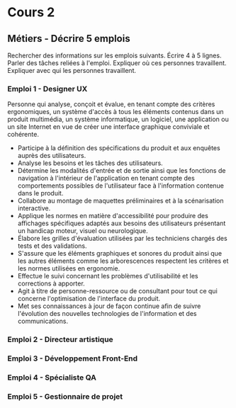 # Cours 2
## Métiers - Décrire 5 emplois 
Rechercher des informations sur les emplois suivants. Écrire 4 à 5 lignes. Parler des tâches reliées à l'emploi. Expliquer où ces personnes travaillent. Expliquer avec qui les personnes travaillent. 

### Emploi 1 - Designer UX
Personne qui analyse, conçoit et évalue, en tenant compte des critères ergonomiques, un système d'accès à tous les éléments contenus dans un produit multimédia, un système informatique, un logiciel, une application ou un site Internet en vue de créer une interface graphique conviviale et cohérente.
* Participe à la définition des spécifications du produit et aux enquêtes auprès des utilisateurs.
* Analyse les besoins et les tâches des utilisateurs.
* Détermine les modalités d'entrée et de sortie ainsi que les fonctions de navigation à l'intérieur de l'application en tenant compte des comportements possibles de l'utilisateur face à l'information contenue dans le produit.
* Collabore au montage de maquettes préliminaires et à la scénarisation interactive.
* Applique les normes en matière d'accessibilité pour produire des affichages spécifiques adaptés aux besoins des utilisateurs présentant un handicap moteur, visuel ou neurologique.
* Élabore les grilles d'évaluation utilisées par les techniciens chargés des tests et des validations.
* S'assure que les éléments graphiques et sonores du produit ainsi que les autres éléments comme les arborescences respectent les critères et les normes utilisées en ergonomie.
* Effectue le suivi concernant les problèmes d'utilisabilité et les corrections à apporter.
* Agit à titre de personne-ressource ou de consultant pour tout ce qui concerne l'optimisation de l'interface du produit.
* Met ses connaissances à jour de façon continue afin de suivre l'évolution des nouvelles technologies de l'information et des communications.

### Emploi 2 - Directeur artistique


### Emploi 3 - Développement Front-End


### Emploi 4 - Spécialiste QA


### Emploi 5 - Gestionnaire de projet



